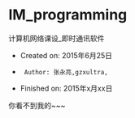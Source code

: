 # IM_programming
计算机网络课设_即时通讯软件
 *  Created on: 2015年6月25日
 *      Author: 张永亮,gzxultra, 
 *  Finished on: 2015年x月xx日

你看不到我的~~~
